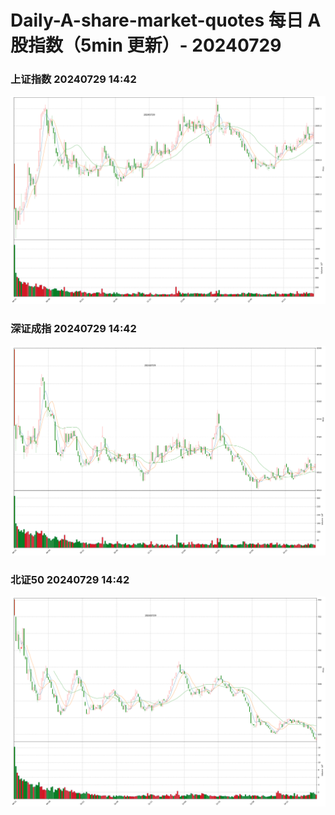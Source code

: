 
# Daily-A-share-market-quotes 每日 A 股指数（5min 更新）- 20240729

### 上证指数 20240729 14:42
![](./fig/2024/7/20240729-sh000001.png)

### 深证成指 20240729 14:42
![](./fig/2024/7/20240729-sz399001.png)

### 北证50 20240729 14:42
![](./fig/2024/7/20240729-bj899050.png)
